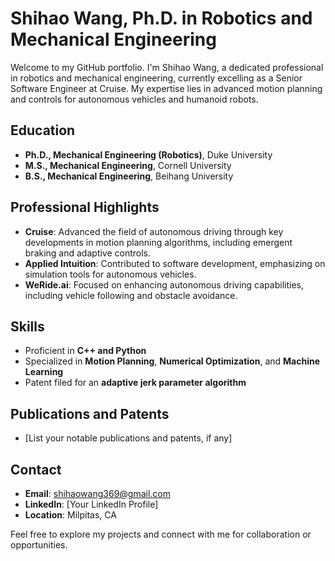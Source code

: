 # Shihao Wang, Ph.D. in Robotics and Mechanical Engineering

Welcome to my GitHub portfolio. I'm Shihao Wang, a dedicated professional in robotics and mechanical engineering, currently excelling as a Senior Software Engineer at Cruise. My expertise lies in advanced motion planning and controls for autonomous vehicles and humanoid robots.

## Education
- **Ph.D., Mechanical Engineering (Robotics)**, Duke University
- **M.S., Mechanical Engineering**, Cornell University
- **B.S., Mechanical Engineering**, Beihang University

## Professional Highlights
- **Cruise**: Advanced the field of autonomous driving through key developments in motion planning algorithms, including emergent braking and adaptive controls.
- **Applied Intuition**: Contributed to software development, emphasizing on simulation tools for autonomous vehicles.
- **WeRide.ai**: Focused on enhancing autonomous driving capabilities, including vehicle following and obstacle avoidance.

## Skills
- Proficient in **C++ and Python**
- Specialized in **Motion Planning**, **Numerical Optimization**, and **Machine Learning**
- Patent filed for an **adaptive jerk parameter algorithm**

## Publications and Patents
- [List your notable publications and patents, if any]

## Contact
- **Email**: shihaowang369@gmail.com
- **LinkedIn**: [Your LinkedIn Profile]
- **Location**: Milpitas, CA

Feel free to explore my projects and connect with me for collaboration or opportunities.
